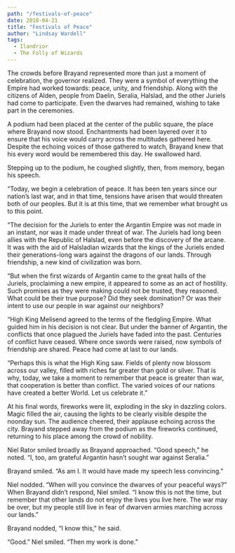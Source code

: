 ```yaml
---
path: "/festivals-of-peace"
date: 2018-04-21
title: "Festivals of Peace"
author: "Lindsay Wardell"
tags:
  - Ilandrior
  - The Folly of Wizards
---
```

The crowds before Brayand represented more than just a moment of celebration, the governor realized. They were a symbol of everything the Empire had worked towards: peace, unity, and friendship. Along with the citizens of Alden, people from Daelin, Seralia, Halslad, and the other Juriels had come to participate. Even the dwarves had remained, wishing to take part in the ceremonies.

A podium had been placed at the center of the public square, the place where Brayand now stood. Enchantments had been layered over it to ensure that his voice would carry across the multitudes gathered here. Despite the echoing voices of those gathered to watch, Brayand knew that his every word would be remembered this day. He swallowed hard.

Stepping up to the podium, he coughed slightly, then, from memory, began his speech.

“Today, we begin a celebration of peace. It has been ten years since our nation’s last war, and in that time, tensions have arisen that would threaten both of our peoples. But it is at this time, that we remember what brought us to this point.

“The decision for the Juriels to enter the Argantin Empire was not made in an instant, nor was it made under threat of war. The Juriels had long been allies with the Republic of Halslad, even before the discovery of the arcane. It was with the aid of Halsladian wizards that the kings of the Juriels ended their generations-long wars against the dragons of our lands. Through friendship, a new kind of civilization was born.

“But when the first wizards of Argantin came to the great halls of the Juriels, proclaiming a new empire, it appeared to some as an act of hostility. Such promises as they were making could not be trusted, they reasoned. What could be their true purpose? Did they seek domination? Or was their intent to use our people in war against our neighbors?

“High King Melisend agreed to the terms of the fledgling Empire. What guided him in his decision is not clear. But under the banner of Argantin, the conflicts that once plagued the Juriels have faded into the past. Centuries of conflict have ceased. Where once swords were raised, now symbols of friendship are shared. Peace had come at last to our lands.

“Perhaps this is what the High King saw. Fields of plenty now blossom across our valley, filled with riches far greater than gold or silver. That is why, today, we take a moment to remember that peace is greater than war, that cooperation is better than conflict. The varied voices of our nations have created a better World. Let us celebrate it.”

At his final words, fireworks were lit, exploding in the sky in dazzling colors. Magic filled the air, causing the lights to be clearly visible despite the noonday sun. The audience cheered, their applause echoing across the city. Brayand stepped away from the podium as the fireworks continued, returning to his place among the crowd of nobility.

Niel Rator smiled broadly as Brayand approached. “Good speech,” he noted. “I, too, am grateful Argantin hasn’t sought war against Seralia.”

Brayand smiled. “As am I. It would have made my speech less convincing.”

Niel nodded. “When will you convince the dwarves of your peaceful ways?” When Brayand didn’t respond, Niel smiled. “I know this is not the time, but remember that other lands do not enjoy the lives you live here. The war may be over, but my people still live in fear of dwarven armies marching across our lands.”

Brayand nodded, “I know this,” he said.

“Good.” Niel smiled. “Then my work is done.”